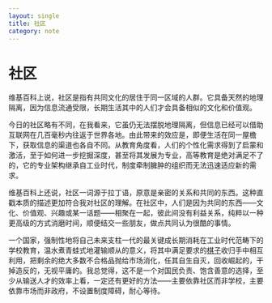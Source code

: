 ```yaml
---
layout: single
title: 社区
category: note
---
```


# 社区

维基百科上说，社区是指有共同文化的居住于同一区域的人群。它具备天然的地理隔离，因为信息流通受限，长期生活其中的人们才会具备相似的文化和价值观。

今日的社区略有不同，在我看来，它虽仍无法摆脱地理隔离，但信息已经可以借助互联网在几百毫秒内往返于世界各地。由此带来的效应是，即便生活在同一屋檐下，获取信息的渠道也各自不同。从教育角度看，人们的个性化需求得到了启蒙和激活，至于如何进一步挖掘深度，甚至将其发展为专业，高等教育是绝对满足不了的，它的专业架构继承自工业时代，制度牵制臃肿的组织而无法迅速适应新的需求。

维基百科上还说，社区一词源于拉丁语，原意是亲密的关系和共同的东西。这种直戳本质的描述更加符合我对社区的理解。在社区中，人们是因为共同的东西——文化、价值观、兴趣或某一话题——相聚在一起，彼此间没有利益关系，纯粹以一种更高级的方式消磨时间，顺便结交一些朋友，做点共同认为很酷的事情。

一个国家，强制性地将自己未来支柱一代的最关键成长期消耗在工业时代范畴下的学校教育，温水煮青蛙式地灌输顺从的意义，将其中满足要求的[棋子](/note/cards.html)收归手中相互利用，把剩余的绝大多数不合格品抛给市场消化，任其自生自灭，回收崛起的，干掉造反的，无视平庸的。我总觉得，这不是一个对国民负责、饱含善意的选择，至少从输送人才的效率上看，一定还有更好的方法——主要依靠社区而非学校，主要依靠市场而非政府，不设置制度障碍，耐心等待。
